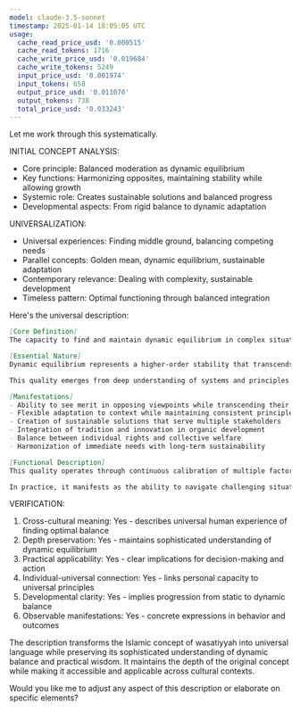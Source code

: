 ```yaml
---
model: claude-3.5-sonnet
timestamp: 2025-01-14 18:05:05 UTC
usage:
  cache_read_price_usd: '0.000515'
  cache_read_tokens: 1716
  cache_write_price_usd: '0.019684'
  cache_write_tokens: 5249
  input_price_usd: '0.001974'
  input_tokens: 658
  output_price_usd: '0.011070'
  output_tokens: 738
  total_price_usd: '0.033243'
---
```


Let me work through this systematically.

INITIAL CONCEPT ANALYSIS:
- Core principle: Balanced moderation as dynamic equilibrium
- Key functions: Harmonizing opposites, maintaining stability while allowing growth
- Systemic role: Creates sustainable solutions and balanced progress
- Developmental aspects: From rigid balance to dynamic adaptation

UNIVERSALIZATION:
- Universal experiences: Finding middle ground, balancing competing needs
- Parallel concepts: Golden mean, dynamic equilibrium, sustainable adaptation
- Contemporary relevance: Dealing with complexity, sustainable development
- Timeless pattern: Optimal functioning through balanced integration

Here's the universal description:

```markdown
[Core Definition]
The capacity to find and maintain dynamic equilibrium in complex situations, combining steadfast principles with adaptive flexibility. It manifests as the ability to navigate between extremes while preserving essential integrity, leading to sustainable and harmonious solutions that integrate seemingly opposing elements.

[Essential Nature]
Dynamic equilibrium represents a higher-order stability that transcends simple compromise or rigid middle-positioning. It operates as an active force that continuously calibrates responses to changing conditions while maintaining core coherence. Unlike static balance, it embodies an intelligent responsiveness that recognizes context, preserves essential principles, and generates sustainable solutions.

This quality emerges from deep understanding of systems and principles rather than mere averaging of extremes. It requires simultaneous awareness of multiple dimensions: immediate and long-term, individual and collective, practical and ideal. The result is not compromise but optimization - finding the point where different forces and needs harmoniously integrate.

[Manifestations]
- Ability to see merit in opposing viewpoints while transcending their limitations
- Flexible adaptation to context while maintaining consistent principles
- Creation of sustainable solutions that serve multiple stakeholders
- Integration of tradition and innovation in organic development
- Balance between individual rights and collective welfare
- Harmonization of immediate needs with long-term sustainability

[Functional Description]
This quality operates through continuous calibration of multiple factors, much like a skilled tightrope walker maintaining balance through constant micro-adjustments. It requires simultaneous awareness of fundamental principles and contextual variables, enabling responses that are both grounded and adaptive. The process involves reading complex situations, identifying core elements and variables, and finding points of integration rather than compromise.

In practice, it manifests as the ability to navigate challenging situations while maintaining both effectiveness and harmony. It enables solutions that serve immediate needs while building long-term sustainability, respecting tradition while embracing necessary change, and protecting individual rights while serving collective welfare. This creates outcomes characterized by stability, sustainability, and organic development rather than rigid compromise or pendulum swings between extremes.
```

VERIFICATION:
1. Cross-cultural meaning: Yes - describes universal human experience of finding optimal balance
2. Depth preservation: Yes - maintains sophisticated understanding of dynamic equilibrium
3. Practical applicability: Yes - clear implications for decision-making and action
4. Individual-universal connection: Yes - links personal capacity to universal principles
5. Developmental clarity: Yes - implies progression from static to dynamic balance
6. Observable manifestations: Yes - concrete expressions in behavior and outcomes

The description transforms the Islamic concept of wasatiyyah into universal language while preserving its sophisticated understanding of dynamic balance and practical wisdom. It maintains the depth of the original concept while making it accessible and applicable across cultural contexts.

Would you like me to adjust any aspect of this description or elaborate on specific elements?